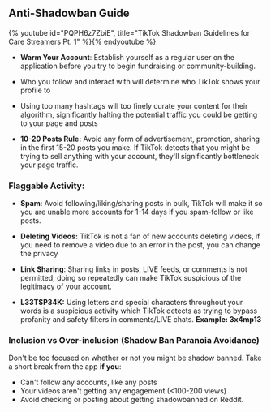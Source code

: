 ## Anti-Shadowban Guide

{% youtube id="PQPH6z7ZbiE", title="TikTok Shadowban Guidelines for Care Streamers Pt. 1" %}{% endyoutube %}

- **Warm Your Account**: Establish yourself as a regular user on the application before you try to begin fundraising or community-building.

- Who you follow and interact with will determine who TikTok shows your profile to

- Using too many hashtags will too finely curate your content for their algorithm, significantly halting the potential traffic you could be getting to your page and posts

- **10-20 Posts Rule:** Avoid any form of advertisement, promotion, sharing in the first 15-20 posts you make. If TikTok detects that you might be trying to sell anything with your account, they'll significantly bottleneck your page traffic. 

### Flaggable Activity:
- **Spam**: Avoid following/liking/sharing posts in bulk, TikTok will make it so you are unable more accounts for 1-14 days if you spam-follow or like posts.

- **Deleting Videos:** TikTok is not a fan of new accounts deleting videos, if you need to remove a video due to an error in the post, you can change the privacy 

- **Link Sharing**: Sharing links in posts, LIVE feeds, or comments is not permitted, doing so repeatedly can make TikTok suspicious of the legitimacy of your account. 

- **L33TSP34K:** Using letters and special characters throughout your words is a suspicious activity which TikTok detects as trying to bypass profanity and safety filters in comments/LIVE chats. **Example: 3x4mp13**

### Inclusion vs Over-inclusion (Shadow Ban Paranoia Avoidance)
Don't be too focused on whether or not you might be shadow banned. Take a short break from the app **if you**:
- Can't follow any accounts, like any posts
- Your videos aren't getting any engagement (<100-200 views)
- Avoid checking or posting about getting shadowbanned on Reddit. 